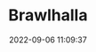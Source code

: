 ---
date: 2022-09-06 11:09:37
title: 'Brawlhalla'	
tags: [free, platform fighter, PS4, XBox, nintendo switch, mobile, PC]
img: https://i.imgur.com/Bi7ac1x.png
price: Free	
link: https://store.steampowered.com/app/291550/Brawlhalla/	
discord: https://discordapp.com/invite/brawlhalla	
twitter: https://twitter.com/Brawlhalla
---